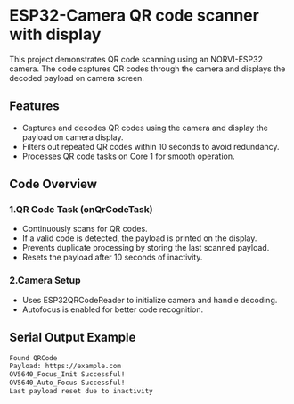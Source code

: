 # ESP32-Camera QR code scanner with display

This project demonstrates QR code scanning using an NORVI-ESP32 camera. The code captures QR codes through the camera and displays the decoded payload on camera screen.

## Features

- Captures and decodes QR codes using the camera and display the payload on camera display.
- Filters out repeated QR codes within 10 seconds to avoid redundancy.
- Processes QR code tasks on Core 1 for smooth operation.

## Code Overview

### 1.QR Code Task (onQrCodeTask)

- Continuously scans for QR codes.
- If a valid code is detected, the payload is printed on the display.
- Prevents duplicate processing by storing the last scanned payload.
- Resets the payload after 10 seconds of inactivity.

### 2.Camera Setup

- Uses ESP32QRCodeReader to initialize camera and handle decoding.
- Autofocus is enabled for better code recognition.

## Serial Output Example

```bash
Found QRCode  
Payload: https://example.com  
OV5640_Focus_Init Successful!  
OV5640_Auto_Focus Successful!  
Last payload reset due to inactivity

```
